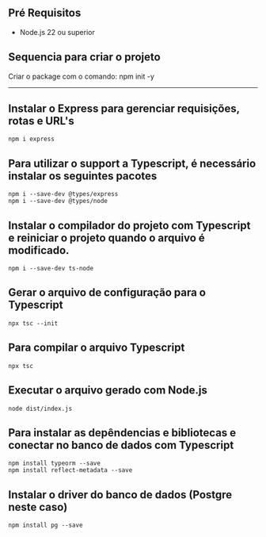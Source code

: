 ## Pré Requisitos

* Node.js 22 ou superior

## Sequencia para criar o projeto

Criar o package com o comando:
npm init -y

-----

## Instalar o Express para gerenciar requisições, rotas e URL's
```
npm i express

```

## Para utilizar o support a Typescript, é necessário instalar os seguintes pacotes
```
npm i --save-dev @types/express
npm i --save-dev @types/node
```
## Instalar o compilador do projeto com Typescript e reiniciar o projeto quando o arquivo é modificado.
```
npm i --save-dev ts-node
```

## Gerar o arquivo de configuração para o Typescript
```
npx tsc --init
```

## Para compilar o arquivo Typescript
```
npx tsc
```

## Executar o arquivo gerado com Node.js
```
node dist/index.js
```

## Para instalar as depêndencias e bibliotecas e conectar no banco de dados com Typescript
```
npm install typeorm --save
npm install reflect-metadata --save
```
## Instalar o driver do banco de dados (Postgre neste caso)
```
npm install pg --save
```

